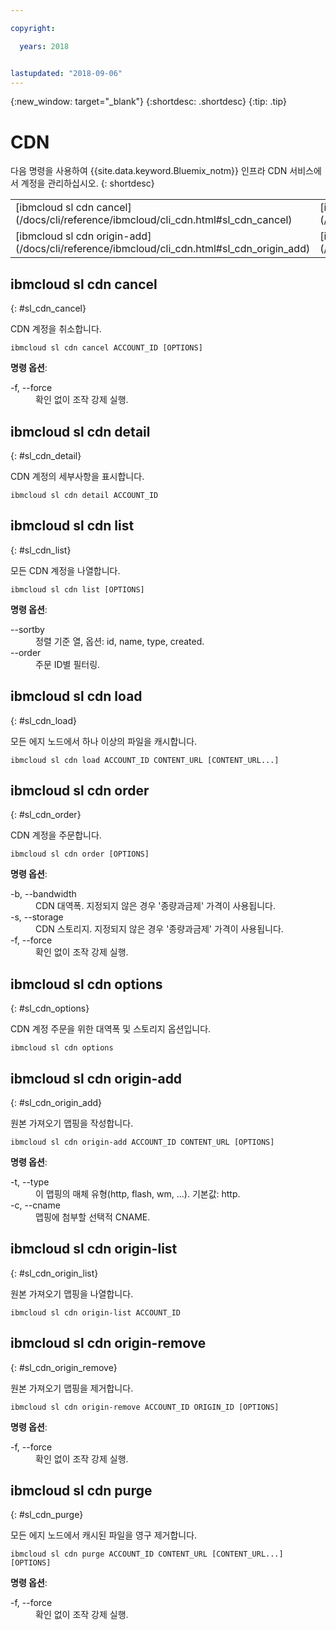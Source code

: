 ```yaml
---

copyright:

  years: 2018


lastupdated: "2018-09-06"
---
```


{:new_window: target="_blank"}
{:shortdesc: .shortdesc}
{:tip: .tip}

# CDN

다음 명령을 사용하여 {{site.data.keyword.Bluemix_notm}} 인프라 CDN 서비스에서 계정을 관리하십시오.
{: shortdesc}

<table summary="명령에 대한 자세한 정보를 제공하는 링크가 있는 알파벳순으로 정렬된 {{site.data.keyword.Bluemix_notm}} 인프라 CDN 명령">
 <thead>
 </thead>
 <tbody>
 <tr>
  <td>[ibmcloud sl cdn cancel](/docs/cli/reference/ibmcloud/cli_cdn.html#sl_cdn_cancel)</td>
  <td>[ibmcloud sl cdn detail](/docs/cli/reference/ibmcloud/cli_cdn.html#sl_cdn_detail)</td>
  <td>[ibmcloud sl cdn list](/docs/cli/reference/ibmcloud/cli_cdn.html#sl_cdn_list)</td>
  <td>[ibmcloud sl cdn load](/docs/cli/reference/ibmcloud/cli_cdn.html#sl_cdn_load)</td>
  <td>[ibmcloud sl cdn order](/docs/cli/reference/ibmcloud/cli_cdn.html#sl_cdn_order)</td>
  <td>[ibmcloud sl cdn options
](/docs/cli/reference/ibmcloud/cli_cdn.html#sl_cdn_options)</td>
   </tr>
 <tr>
  <td>[ibmcloud sl cdn origin-add](/docs/cli/reference/ibmcloud/cli_cdn.html#sl_cdn_origin_add)</td>
  <td>[ibmcloud sl cdn origin-list](/docs/cli/reference/ibmcloud/cli_cdn.html#sl_cdn_origin_list)</td>
  <td>[ibmcloud sl cdn origin-remove](/docs/cli/reference/ibmcloud/cli_cdn.html#sl_cdn_origin_remove)</td>
  <td>[ibmcloud sl cdn purge](/docs/cli/reference/ibmcloud/cli_cdn.html#sl_cdn_purge)</td>
  </tr>
   </tbody>
 </table>

 ## ibmcloud sl cdn cancel
{: #sl_cdn_cancel}

CDN 계정을 취소합니다.
```
ibmcloud sl cdn cancel ACCOUNT_ID [OPTIONS]
```

<strong>명령 옵션</strong>:
<dl>
<dt>-f, --force</dt>
<dd>확인 없이 조작 강제 실행.</dd>
</dl>

## ibmcloud sl cdn detail
{: #sl_cdn_detail}

CDN 계정의 세부사항을 표시합니다.
```
ibmcloud sl cdn detail ACCOUNT_ID
```

## ibmcloud sl cdn list
{: #sl_cdn_list}

모든 CDN 계정을 나열합니다.
```
ibmcloud sl cdn list [OPTIONS]
```

<strong>명령 옵션</strong>:
<dl>
<dt>--sortby</dt>
<dd>정렬 기준 열, 옵션: id, name, type, created.</dd>
<dt>--order</dt>
<dd>주문 ID별 필터링.</dd>
</dl>

## ibmcloud sl cdn load
{: #sl_cdn_load}

모든 에지 노드에서 하나 이상의 파일을 캐시합니다.
```
ibmcloud sl cdn load ACCOUNT_ID CONTENT_URL [CONTENT_URL...]
```

## ibmcloud sl cdn order
{: #sl_cdn_order}

CDN 계정을 주문합니다.
```
ibmcloud sl cdn order [OPTIONS]
```

<strong>명령 옵션</strong>:
<dl>
<dt>-b, --bandwidth</dt>
<dd>CDN 대역폭. 지정되지 않은 경우 '종량과금제' 가격이 사용됩니다.</dd>
<dt>-s, --storage</dt>
<dd>CDN 스토리지. 지정되지 않은 경우 '종량과금제' 가격이 사용됩니다.</dd>
<dt>-f, --force</dt>
<dd>확인 없이 조작 강제 실행.</dd>
</dl>

## ibmcloud sl cdn options
{: #sl_cdn_options}

CDN 계정 주문을 위한 대역폭 및 스토리지 옵션입니다.
```
ibmcloud sl cdn options
```

## ibmcloud sl cdn origin-add
{: #sl_cdn_origin_add}

원본 가져오기 맵핑을 작성합니다.
```
ibmcloud sl cdn origin-add ACCOUNT_ID CONTENT_URL [OPTIONS]
```

<strong>명령 옵션</strong>:
<dl>
<dt>-t, --type</dt>
<dd>이 맵핑의 매체 유형(http, flash, wm, ...). 기본값: http.</dd>
<dt>-c, --cname</dt>
<dd>맵핑에 첨부할 선택적 CNAME.</dd>
</dl>

## ibmcloud sl cdn origin-list
{: #sl_cdn_origin_list}

원본 가져오기 맵핑을 나열합니다.
```
ibmcloud sl cdn origin-list ACCOUNT_ID
```

## ibmcloud sl cdn origin-remove
{: #sl_cdn_origin_remove}

원본 가져오기 맵핑을 제거합니다.
```
ibmcloud sl cdn origin-remove ACCOUNT_ID ORIGIN_ID [OPTIONS]
```

<strong>명령 옵션</strong>:
<dl>
<dt>-f, --force</dt>
<dd>확인 없이 조작 강제 실행.</dd>
</dl>

## ibmcloud sl cdn purge
{: #sl_cdn_purge}

모든 에지 노드에서 캐시된 파일을 영구 제거합니다.
```
ibmcloud sl cdn purge ACCOUNT_ID CONTENT_URL [CONTENT_URL...] [OPTIONS]
```

<strong>명령 옵션</strong>:
<dl>
<dt>-f, --force</dt>
<dd>확인 없이 조작 강제 실행.</dd>
</dl>
